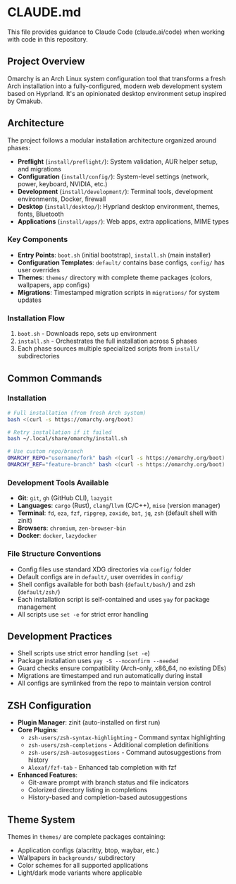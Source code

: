 # CLAUDE.md

This file provides guidance to Claude Code (claude.ai/code) when working with code in this repository.

## Project Overview

Omarchy is an Arch Linux system configuration tool that transforms a fresh Arch installation into a fully-configured, modern web development system based on Hyprland. It's an opinionated desktop environment setup inspired by Omakub.

## Architecture

The project follows a modular installation architecture organized around phases:

- **Preflight** (`install/preflight/`): System validation, AUR helper setup, and migrations
- **Configuration** (`install/config/`): System-level settings (network, power, keyboard, NVIDIA, etc.)  
- **Development** (`install/development/`): Terminal tools, development environments, Docker, firewall
- **Desktop** (`install/desktop/`): Hyprland desktop environment, themes, fonts, Bluetooth
- **Applications** (`install/apps/`): Web apps, extra applications, MIME types

### Key Components

- **Entry Points**: `boot.sh` (initial bootstrap), `install.sh` (main installer)
- **Configuration Templates**: `default/` contains base configs, `config/` has user overrides
- **Themes**: `themes/` directory with complete theme packages (colors, wallpapers, app configs)
- **Migrations**: Timestamped migration scripts in `migrations/` for system updates

### Installation Flow

1. `boot.sh` - Downloads repo, sets up environment
2. `install.sh` - Orchestrates the full installation across 5 phases
3. Each phase sources multiple specialized scripts from `install/` subdirectories

## Common Commands

### Installation
```bash
# Full installation (from fresh Arch system)
bash <(curl -s https://omarchy.org/boot)

# Retry installation if it failed
bash ~/.local/share/omarchy/install.sh

# Use custom repo/branch
OMARCHY_REPO="username/fork" bash <(curl -s https://omarchy.org/boot)
OMARCHY_REF="feature-branch" bash <(curl -s https://omarchy.org/boot)
```

### Development Tools Available
- **Git**: `git`, `gh` (GitHub CLI), `lazygit`
- **Languages**: `cargo` (Rust), `clang`/`llvm` (C/C++), `mise` (version manager)
- **Terminal**: `fd`, `eza`, `fzf`, `ripgrep`, `zoxide`, `bat`, `jq`, `zsh` (default shell with zinit)
- **Browsers**: `chromium`, `zen-browser-bin`
- **Docker**: `docker`, `lazydocker`

### File Structure Conventions
- Config files use standard XDG directories via `config/` folder
- Default configs are in `default/`, user overrides in `config/`
- Shell configs available for both bash (`default/bash/`) and zsh (`default/zsh/`) 
- Each installation script is self-contained and uses `yay` for package management
- All scripts use `set -e` for strict error handling

## Development Practices

- Shell scripts use strict error handling (`set -e`)
- Package installation uses `yay -S --noconfirm --needed`
- Guard checks ensure compatibility (Arch-only, x86_64, no existing DEs)
- Migrations are timestamped and run automatically during install
- All configs are symlinked from the repo to maintain version control

## ZSH Configuration

- **Plugin Manager**: zinit (auto-installed on first run)
- **Core Plugins**:
  - `zsh-users/zsh-syntax-highlighting` - Command syntax highlighting
  - `zsh-users/zsh-completions` - Additional completion definitions
  - `zsh-users/zsh-autosuggestions` - Command autosuggestions from history
  - `Aloxaf/fzf-tab` - Enhanced tab completion with fzf
- **Enhanced Features**:
  - Git-aware prompt with branch status and file indicators
  - Colorized directory listing in completions
  - History-based and completion-based autosuggestions

## Theme System

Themes in `themes/` are complete packages containing:
- Application configs (alacritty, btop, waybar, etc.)
- Wallpapers in `backgrounds/` subdirectory  
- Color schemes for all supported applications
- Light/dark mode variants where applicable